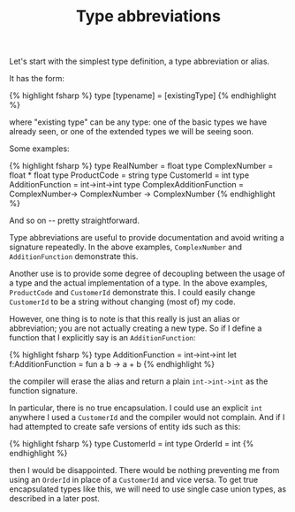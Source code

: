 ﻿---
layout: post
title: "Type abbreviations"
description: "Also known as aliases"
nav: fsharp-types
seriesId: "Understanding F# types"
seriesOrder: 3
---

Let's start with the simplest type definition, a type abbreviation or alias.

It has the form:

{% highlight fsharp %}
type [typename] = [existingType]
{% endhighlight %}

where "existing type" can be any type: one of the basic types we have already seen, or one of the extended types we will be seeing soon.

Some examples:

{% highlight fsharp %}
type RealNumber = float
type ComplexNumber = float * float
type ProductCode = string
type CustomerId = int
type AdditionFunction = int->int->int
type ComplexAdditionFunction = 
       ComplexNumber-> ComplexNumber -> ComplexNumber
{% endhighlight %}

And so on -- pretty straightforward.  

Type abbreviations are useful to provide documentation and avoid writing a signature repeatedly.  In the above examples, `ComplexNumber` and `AdditionFunction` demonstrate this.  

Another use is to provide some degree of decoupling between the usage of a type and the actual implementation of a type. In the above examples, `ProductCode` and `CustomerId` demonstrate this.  I could easily change `CustomerId` to be a string without changing (most of) my code.

However, one thing is to note is that this really is just an alias or abbreviation; you are not actually creating a new type. So if I define a function that I explicitly say is an `AdditionFunction`:

{% highlight fsharp %}
type AdditionFunction = int->int->int
let f:AdditionFunction = fun a b -> a + b
{% endhighlight %}

the compiler will erase the alias and return a plain `int->int->int` as the function signature.

In particular, there is no true encapsulation. I could use an explicit `int` anywhere I used a `CustomerId` and the compiler would not complain. And if I had attempted to create safe versions of entity ids such as this:

{% highlight fsharp %}
type CustomerId = int
type OrderId = int
{% endhighlight %}

then I would be disappointed. There would be nothing preventing me from using an `OrderId` in place of a `CustomerId` and vice versa.  To get true encapsulated types like this, we will need to use single case union types, as described in a later post.
